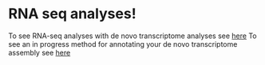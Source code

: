 # RNA seq analyses!
To see RNA-seq analyses with de novo transcriptome analyses see [here](https://gist.github.com/MolEcolConsLab/9a7d831134633e805df86ca114022c93)
To see an in progress method for annotating your de novo transcriptome assembly see [here](https://gist.github.com/MolEcolConsLab/773aeb3d9cf5005e3b9685ba31eda9eb)
